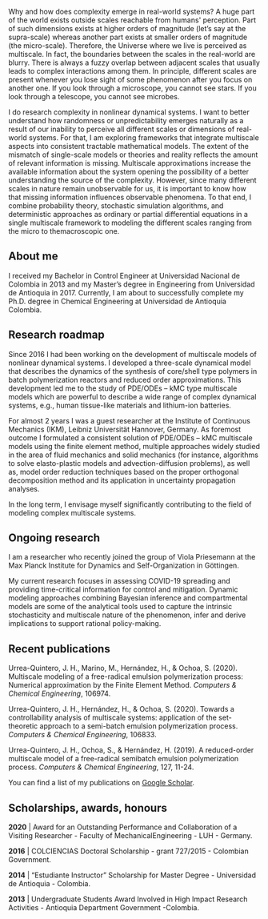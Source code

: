 Why and how does complexity emerge in real-world systems? A huge part of the world exists outside scales reachable from humans' perception. Part of such dimensions exists at higher orders of magnitude (let’s say at the supra-scale) whereas another part exists at smaller orders of magnitude (the micro-scale). Therefore, the Universe where we live is perceived as multiscale. In fact, the boundaries between the scales in the real-world are blurry. There is always a fuzzy overlap between adjacent scales that usually leads to complex interactions among them. In principle, different scales are present whenever you lose sight of some phenomenon after you focus on another one. If you look through a microscope, you cannot see stars. If you look through a telescope, you cannot see microbes.

I do research complexity in nonlinear dynamical systems. I want to better understand how randomness or unpredictability emerges naturally as a result of our inability to perceive all different scales or dimensions of real-world systems. For that, I am exploring frameworks that integrate multiscale aspects into consistent tractable mathematical models. The extent of the mismatch of single-scale models or theories and reality reflects the amount of relevant information is missing. Multiscale approximations increase the available information about the system opening the possibility of a better understanding the source of the complexity. However, since many different scales in nature remain unobservable for us, it is important to know how that missing information influences observable phenomena. To that end, I combine probability theory, stochastic simulation algorithms, and deterministic approaches as ordinary or partial differential equations in a single multiscale framework to modeling the different scales ranging from the micro to themacroscopic one.

## About me
I received my Bachelor in Control Engineer at Universidad Nacional de Colombia in 2013 and my Master’s degree in Engineering from Universidad de Antioquia in 2017. Currently, I am about to successfully complete my Ph.D. degree in Chemical Engineering at Universidad de Antioquia Colombia.

## Research roadmap

Since 2016 I had been working on the development of multiscale models of nonlinear dynamical systems. I developed a three-scale dynamical model that describes the dynamics of the synthesis of core/shell type polymers in batch polymerization reactors and reduced order approximations. This development led me to the study of PDE/ODEs – kMC type multiscale models which are powerful to describe a wide range of complex dynamical systems, e.g., human tissue-like materials and lithium-ion batteries. 

For almost 2 years I was a guest researcher at the Institute of Continuous Mechanics (IKM), Leibniz Universität Hannover, Germany. As foremost outcome I formulated a consistent solution of PDE/ODEs – kMC multiscale models using the finite element method, multiple approaches widely studied in the area of fluid mechanics and solid mechanics (for instance, algorithms to solve elasto-plastic models and advection-diffusion problems), as well as, model order reduction techniques based on the proper orthogonal decomposition method and its application in uncertainty propagation analyses.

In the long term, I envisage myself significantly contributing to the field of modeling complex multiscale systems. 

## Ongoing research

I am a researcher who recently joined the group of Viola Priesemann at the Max Planck Institute for Dynamics and Self-Organization in Göttingen.

My current research focuses in assessing COVID-19 spreading and providing time-critical information for control and mitigation. Dynamic modeling approaches combining Bayesian inference and compartmental models are some of the analytical tools used to capture the intrinsic stochasticity and multiscale nature of the phenomenon, infer and derive implications to support rational policy-making.


## Recent publications

Urrea-Quintero, J. H., Marino, M., Hernández, H., & Ochoa, S. (2020). Multiscale modeling of a free-radical emulsion polymerization process: Numerical approximation by the Finite Element Method. _Computers & Chemical Engineering_, 106974.

Urrea-Quintero, J. H., Hernández, H., & Ochoa, S. (2020). Towards a controllability analysis of multiscale systems: application of the set-theoretic approach to a semi-batch emulsion polymerization process. _Computers & Chemical Engineering_, 106833.

Urrea-Quintero, J. H., Ochoa, S., & Hernández, H. (2019). A reduced-order multiscale model of a free-radical semibatch emulsion polymerization process. _Computers & Chemical Engineering_, 127, 11-24.

You can find a list of my publications on [Google Scholar](https://scholar.google.com/citations?hl=en&user=vxlllIsAAAAJ&view_op=list_works&sortby=pubdate).

## Scholarships, awards, honours

**2020** | Award for an Outstanding Performance and Collaboration of a Visiting Researcher - Faculty of MechanicalEngineering - LUH - Germany.

**2016** | COLCIENCIAS Doctoral Scholarship - grant 727/2015 - Colombian Government.

**2014** | “Estudiante Instructor” Scholarship for Master Degree - Universidad de Antioquia - Colombia.

**2013** | Undergraduate Students Award Involved in High Impact Research Activities - Antioquia Department Government -Colombia.
